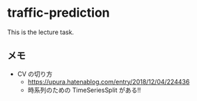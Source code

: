 # traffic-prediction

This is the lecture task.

## メモ

- CV の切り方
  - https://upura.hatenablog.com/entry/2018/12/04/224436
  - 時系列のための TimeSeriesSplit がある!!
